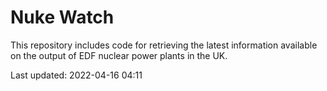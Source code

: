 # Nuke Watch

This repository includes code for retrieving the latest information available on the output of EDF nuclear power plants in the UK.

Last updated: 2022-04-16 04:11